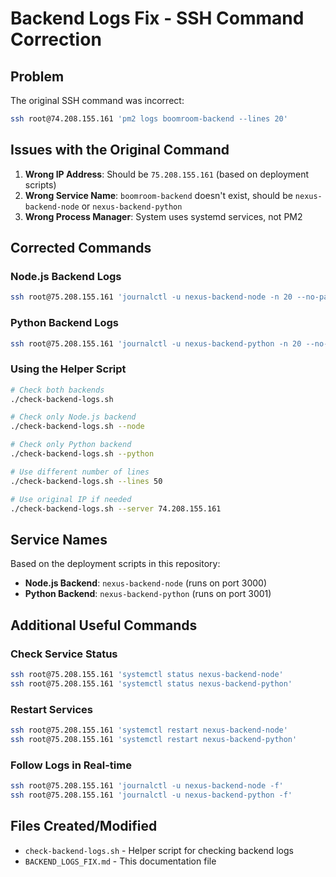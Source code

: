 # Backend Logs Fix - SSH Command Correction

## Problem
The original SSH command was incorrect:
```bash
ssh root@74.208.155.161 'pm2 logs boomroom-backend --lines 20'
```

## Issues with the Original Command
1. **Wrong IP Address**: Should be `75.208.155.161` (based on deployment scripts)
2. **Wrong Service Name**: `boomroom-backend` doesn't exist, should be `nexus-backend-node` or `nexus-backend-python`
3. **Wrong Process Manager**: System uses systemd services, not PM2

## Corrected Commands

### Node.js Backend Logs
```bash
ssh root@75.208.155.161 'journalctl -u nexus-backend-node -n 20 --no-pager'
```

### Python Backend Logs
```bash
ssh root@75.208.155.161 'journalctl -u nexus-backend-python -n 20 --no-pager'
```

### Using the Helper Script
```bash
# Check both backends
./check-backend-logs.sh

# Check only Node.js backend
./check-backend-logs.sh --node

# Check only Python backend
./check-backend-logs.sh --python

# Use different number of lines
./check-backend-logs.sh --lines 50

# Use original IP if needed
./check-backend-logs.sh --server 74.208.155.161
```

## Service Names
Based on the deployment scripts in this repository:
- **Node.js Backend**: `nexus-backend-node` (runs on port 3000)
- **Python Backend**: `nexus-backend-python` (runs on port 3001)

## Additional Useful Commands

### Check Service Status
```bash
ssh root@75.208.155.161 'systemctl status nexus-backend-node'
ssh root@75.208.155.161 'systemctl status nexus-backend-python'
```

### Restart Services
```bash
ssh root@75.208.155.161 'systemctl restart nexus-backend-node'
ssh root@75.208.155.161 'systemctl restart nexus-backend-python'
```

### Follow Logs in Real-time
```bash
ssh root@75.208.155.161 'journalctl -u nexus-backend-node -f'
ssh root@75.208.155.161 'journalctl -u nexus-backend-python -f'
```

## Files Created/Modified
- `check-backend-logs.sh` - Helper script for checking backend logs
- `BACKEND_LOGS_FIX.md` - This documentation file